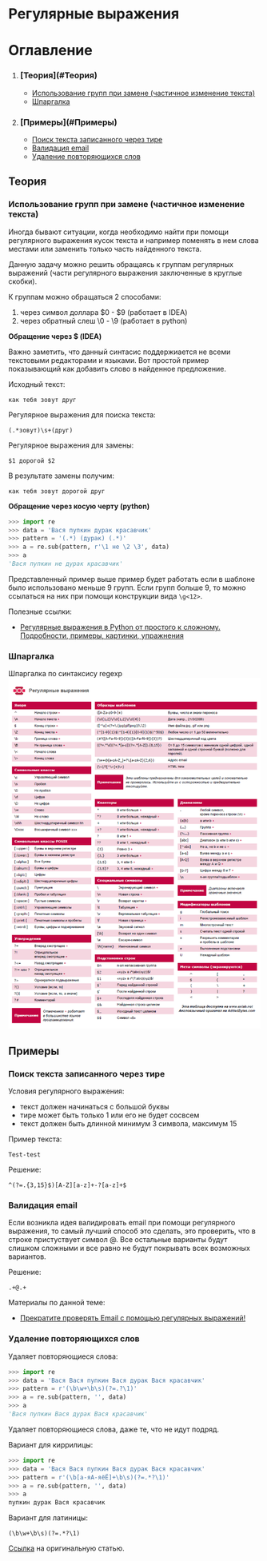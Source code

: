 Регулярные выражения
====================

# Оглавление

1. <h3>[Теория](#Теория)</h3>

    - [Использование групп при замене (частичное изменение текста)](#Использование-групп-при-замене-(частичное-изменение-текста))
    - [Шпаргалка](#Шпаргалка)

2. <h3>[Примеры](#Примеры)</h3>

    - [Поиск текста записанного через тире](#Поиск-текста-записанного-через-тире)
    - [Валидация email](#Валидация-email)
    - [Удаление повторяющихся слов](#Удаление-повторяющихся-слов)


<a name='Теория'></a>
## Теория

<a name='Использование-групп-при-замене-(частичное-изменение-текста)'></a>
### Использование групп при замене (частичное изменение текста)

Иногда бывают ситуации, когда необходимо найти при помощи регулярного выражения
кусок текста и например поменять в нем слова местами или заменить только часть
найденного текста.

Данную задачу можно решить обращаясь к группам регулярных выражений (части 
регулярного выражения заключенные в круглые скобки).
 
К группам можно обращаться 2 способами:

1. через символ доллара $0 - $9 (работает в IDEA)
2. через обратный слеш \0 - \9 (работает в python)

**Обращение через $ (IDEA)**

Важно заметить, что данный синтасис поддержиается не всеми текстовыми 
редакторами и языками.
Вот простой пример показывающий как добавить слово в найденное предложение.

Исходный текст:

```
как тебя зовут друг
```

Регулярное выражения для поиска текста:

```regexp
(.*зовут)\s+(друг)
```

Регулярное выражения для замены:

```regexp
$1 дорогой $2
```

В результате замены получим:

```regexp
как тебя зовут дорогой друг
```


**Обращение через косую черту (python)**

```python
>>> import re
>>> data = 'Вася пупкин дурак красавчик'
>>> pattern = '(.*) (дурак) (.*)'
>>> a = re.sub(pattern, r'\1 не \2 \3', data)
>>> a
'Вася пупкин не дурак красавчик'
```

Представленный пример выше пример будет работать если в шаблоне было 
использовано меньше 9 групп. Если групп больше 9, то можно ссылаться на них при 
помощи конструкции вида `\g<12>`.

Полезные ссылки:
- [Регулярные выражения в Python от простого к сложному. Подробности, примеры, картинки, упражнения](https://habr.com/ru/post/349860/)


<a name='Шпаргалка'></a>
### Шпаргалка

Шпаргалка по синтаксису regexp
![](./regex-cheat-sheet.png)


<a name='Примеры'></a>
## Примеры

<a name='Поиск-текста-записанного-через-тире'></a>
### Поиск текста записанного через тире

Условия регулярного выражения:
 - текст должен начинаться с большой буквы
 - тире может быть только 1 или его не будет сосвсем
 - текст должен быть длинной минимум 3 символа, максимум 15

Пример текста: 

```
Test-test
```

Решение: 

```regexp
^(?=.{3,15}$)[A-Z][a-z]+-?[a-z]+$
```

<a name='Валидация-email'></a>
### Валидация email

Если возникла идея валидировать email при помощи регулярного выражения, то
самый лучший способ это сделать, это проверить, что в строке пристуствует 
символ @. Все остальные варианты будут слишком сложными и все равно не будут 
покрывать всех возможных вариантов.

Решение:

```regexp
.+@.+
```

Материалы по данной теме:

- [Прекратите проверять Email с помощью регулярных выражений!](https://habr.com/post/175375/)


<a name='Удаление-повторяющихся-слов'></a>
### Удаление повторяющихся слов

Удаляет повторяющиеся слова:

```python
>>> import re
>>> data = 'Вася Вася пупкин Вася дурак Вася красавчик'
>>> pattern = r'(\b\w+\b\s)(?=.?\1)'
>>> a = re.sub(pattern, '', data)
>>> a
'Вася пупкин Вася дурак Вася красавчик'
```

Удаляет повторяющиеся слова, даже те, что не идут подряд.

Вариант для киррилицы:

```python
>>> import re
>>> data = 'Вася Вася пупкин Вася дурак Вася красавчик'
>>> pattern = r'(\b[а-яА-яёЁ]+\b\s)(?=.*?\1)'
>>> a = re.sub(pattern, '', data)
>>> a
пупкин дурак Вася красавчик
```

Вариант для латиницы:

```regexp
(\b\w+\b\s)(?=.*?\1)
```

[Ссылка](https://zharikov.site/note/regexp_delete_repeatwords.html) на 
оригинальную статью.